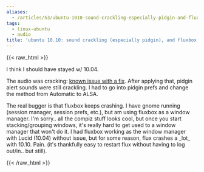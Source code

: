 ```yaml
---
aliases:
  - /articles/53/ubuntu-1010-sound-crackling-especially-pidgin-and-fluxbox-crashes
tags:
  - linux-ubuntu
  - audio
title: 'ubuntu 10.10: sound crackling (especially pidgin), and fluxbox crashes'
---
```

{{< raw_html >}}
<p>I think I should have stayed w/ 10.04.
</p><p>
The audio was cracking: <a href="http://open-help.blogspot.com/2010/10/how-to-fix-crackling-sound-problem-in.html">known issue with a fix</a>. After applying that, pidgin alert sounds were still crackling. I had to go into pidgin prefs and change the method from Automatic to ALSA.
</p><p>
The real bugger is that fluxbox keeps crashing. I have gnome running (session manager, session prefs, etc.), but am using fluxbox as a window manager. I'm sorry.. all the compiz stuff looks cool, but once you start stacking/grouping windows, it's really hard to get used to a window manager that won't do it. I had fluxbox working as the window manager with Lucid (10.04) without issue, but for some reason, flux crashes a _lot_ with 10.10. Pain. (it's thankfully easy to restart flux without having to log out/in.. but still).
</p>
{{< /raw_html >}}
